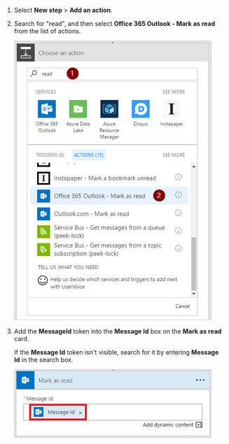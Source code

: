 1. Select **New step** > **Add an action**.

1. Search for "read", and then select **Office 365 Outlook - Mark as read** from the list of actions.

    ![mark as read](../includes/media/email-triggers/email-triggers-5.png)

1. Add the **MessageId** token into the **Message Id** box on the **Mark as read** card.

     If the **Message Id** token isn't visible, search for it by entering **Message Id** in the search box.

    ![message id](../includes/media/email-triggers/email-triggers-6.png)